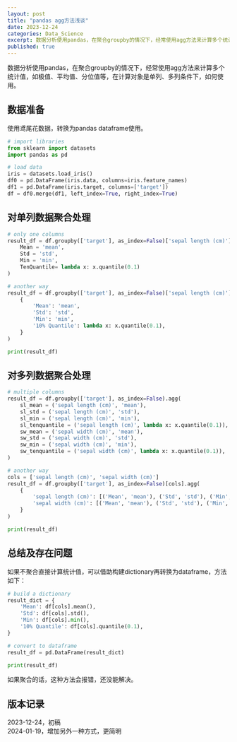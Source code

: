```yaml
---
layout: post
title: "pandas agg方法浅谈"
date: 2023-12-24
categories: Data_Science
excerpt: 数据分析使用pandas，在聚合groupby的情况下，经常使用agg方法来计算多个统计值，如极值、平均值、分位值等，在计算对象是单列、多列条件下，如何使用。
published: true
---
```


数据分析使用pandas，在聚合groupby的情况下，经常使用agg方法来计算多个统计值，如极值、平均值、分位值等，在计算对象是单列、多列条件下，如何使用。  

## 数据准备
使用鸢尾花数据，转换为pandas dataframe使用。

``` python
# import libraries
from sklearn import datasets
import pandas as pd

# load data
iris = datasets.load_iris()
df0 = pd.DataFrame(iris.data, columns=iris.feature_names)
df1 = pd.DataFrame(iris.target, columns=['target'])
df = df0.merge(df1, left_index=True, right_index=True)
```

## 对单列数据聚合处理
```python
# only one columns
result_df = df.groupby(['target'], as_index=False)['sepal length (cm)'].agg(
    Mean = 'mean',
    Std = 'std',
    Min = 'min',
    TenQuantile= lambda x: x.quantile(0.1)
)

# another way
result_df = df.groupby(['target'], as_index=False)['sepal length (cm)'].agg(
    {
        'Mean': 'mean',
        'Std': 'std',
        'Min': 'min',
        '10% Quantile': lambda x: x.quantile(0.1),
    }
)

print(result_df)
```

## 对多列数据聚合处理
```python
# multiple columns
result_df = df.groupby(['target'], as_index=False).agg(
    sl_mean = ('sepal length (cm)', 'mean'), 
    sl_std = ('sepal length (cm)', 'std'), 
    sl_min = ('sepal length (cm)', 'min'), 
    sl_tenquantile = ('sepal length (cm)', lambda x: x.quantile(0.1)),
    sw_mean = ('sepal width (cm)', 'mean'), 
    sw_std = ('sepal width (cm)', 'std'), 
    sw_min = ('sepal width (cm)', 'min'), 
    sw_tenquantile = ('sepal width (cm)', lambda x: x.quantile(0.1)),
)

# another way
cols = ['sepal length (cm)', 'sepal width (cm)']
result_df = df.groupby(['target'], as_index=False)[cols].agg(
    {
        'sepal length (cm)': [('Mean', 'mean'), ('Std', 'std'), ('Min', 'min'), ('10% Quantile', lambda x: x.quantile(0.1))],
        'sepal width (cm)': [('Mean', 'mean'), ('Std', 'std'), ('Min', 'min'), ('10% Quantile', lambda x: x.quantile(0.1))],
    }
)

print(result_df)
```

## 总结及存在问题
如果不聚合直接计算统计值，可以借助构建dictionary再转换为dataframe，方法如下：    
```python
# build a dictionary
result_dict = {
    'Mean': df[cols].mean(),
    'Std': df[cols].std(),
    'Min': df[cols].min(),
    '10% Quantile': df[cols].quantile(0.1),
}

# convert to dataframe
result_df = pd.DataFrame(result_dict)

print(result_df)
```

如果聚合的话，这种方法会报错，还没能解决。  

## 版本记录
2023-12-24，初稿  
2024-01-19，增加另外一种方式，更简明
